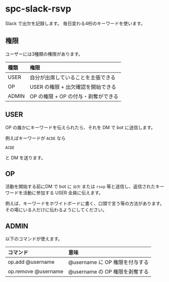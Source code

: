 # spc-slack-rsvp
Slack で出欠を記録します。
毎日変わる4桁のキーワードを使います。

## 権限
ユーザーには3種類の権限があります。

| 種類 | 権限 |
|:--|:--|
| USER | 自分が出席していることを主張できる |
| OP | USER の権限 + 出欠確認を開始できる |
| ADMIN | OP の権限 + OP の付与・剥奪ができる |

## USER
OP の誰かにキーワードを伝えられたら、それを DM で bot に送信します。

例えばキーワードが `ACDE` なら
```
ACDE
```
と DM を送ります。

## OP
活動を開始する前にDM で bot に `出欠` または `rsvp` 等と送信し、返信されたキーワードを活動に参加する USER 全員に伝えます。

例えば、キーワードをホワイトボードに書く、口頭で言う等の方法があります。その場にいる人だけに伝わるようにしてください。

## ADMIN
以下のコマンドが使えます。

| コマンド | 意味 |
|:--|:--|
| op.add @username | @username に OP 権限を付与する |
| op.remove @username | @username の OP 権限を剥奪する |
